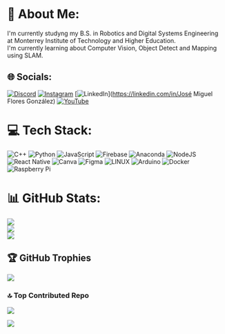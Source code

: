 # 💫 About Me:
I'm currently studyng my B.S. in Robotics and Digital Systems Engineering at Monterrey Institute of Technology and Higher Education.<br>I'm currently learning about Computer Vision, Object Detect and Mapping using SLAM.


## 🌐 Socials:
[![Discord](https://img.shields.io/badge/Discord-%237289DA.svg?logo=discord&logoColor=white)](https://discord.gg/xMADxPalox#6874) [![Instagram](https://img.shields.io/badge/Instagram-%23E4405F.svg?logo=Instagram&logoColor=white)](https://instagram.com/@ppmike.flores) [![LinkedIn](https://img.shields.io/badge/LinkedIn-%230077B5.svg?logo=linkedin&logoColor=white)](https://linkedin.com/in/José Miguel Flores González) [![YouTube](https://img.shields.io/badge/YouTube-%23FF0000.svg?logo=YouTube&logoColor=white)](https://youtube.com/@@MikeFloresGlz) 

# 💻 Tech Stack:
![C++](https://img.shields.io/badge/c++-%2300599C.svg?style=for-the-badge&logo=c%2B%2B&logoColor=white) ![Python](https://img.shields.io/badge/python-3670A0?style=for-the-badge&logo=python&logoColor=ffdd54) ![JavaScript](https://img.shields.io/badge/javascript-%23323330.svg?style=for-the-badge&logo=javascript&logoColor=%23F7DF1E) ![Firebase](https://img.shields.io/badge/firebase-%23039BE5.svg?style=for-the-badge&logo=firebase) ![Anaconda](https://img.shields.io/badge/Anaconda-%2344A833.svg?style=for-the-badge&logo=anaconda&logoColor=white) ![NodeJS](https://img.shields.io/badge/node.js-6DA55F?style=for-the-badge&logo=node.js&logoColor=white) ![React Native](https://img.shields.io/badge/react_native-%2320232a.svg?style=for-the-badge&logo=react&logoColor=%2361DAFB) ![Canva](https://img.shields.io/badge/Canva-%2300C4CC.svg?style=for-the-badge&logo=Canva&logoColor=white) 	![Figma](https://img.shields.io/badge/figma-%23F24E1E.svg?style=for-the-badge&logo=figma&logoColor=white) ![LINUX](https://img.shields.io/badge/Linux-FCC624?style=for-the-badge&logo=linux&logoColor=black) ![Arduino](https://img.shields.io/badge/-Arduino-00979D?style=for-the-badge&logo=Arduino&logoColor=white) ![Docker](https://img.shields.io/badge/docker-%230db7ed.svg?style=for-the-badge&logo=docker&logoColor=white) ![Raspberry Pi](https://img.shields.io/badge/-RaspberryPi-C51A4A?style=for-the-badge&logo=Raspberry-Pi)
# 📊 GitHub Stats:
![](https://github-readme-stats.vercel.app/api?username=PPMike&theme=dracula&hide_border=false&include_all_commits=false&count_private=false)<br/>
![](https://github-readme-streak-stats.herokuapp.com/?user=PPMike&theme=dracula&hide_border=false)<br/>
![](https://github-readme-stats.vercel.app/api/top-langs/?username=PPMike&theme=dracula&hide_border=false&include_all_commits=false&count_private=false&layout=compact)

## 🏆 GitHub Trophies
![](https://github-profile-trophy.vercel.app/?username=PPMike&theme=matrix&no-frame=false&no-bg=true&margin-w=4)

### 🔝 Top Contributed Repo
![](https://github-contributor-stats.vercel.app/api?username=PPMike&limit=5&theme=dark&combine_all_yearly_contributions=true)

[![](https://visitcount.itsvg.in/api?id=PPMike&icon=0&color=0)](https://visitcount.itsvg.in)

<!-- Proudly created with GPRM ( https://gprm.itsvg.in ) -->
